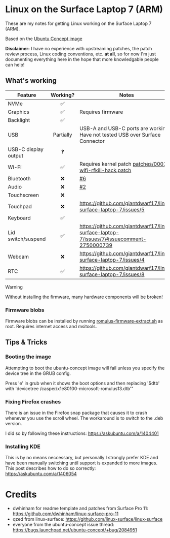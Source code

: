 # Linux on the Surface Laptop 7 (ARM)

These are my notes for getting Linux working on the Surface Laptop 7 (ARM).

Based on the [Ubuntu Concept image](https://discourse.ubuntu.com/t/ubuntu-24-10-concept-snapdragon-x-elite/48800/1)

**Disclaimer:** I have no experience with upstreaming patches, the patch review process, Linux coding conventions, etc. **at all**, so for now I'm just documenting everything here in the hope that more knowledgable people can help!

## What's working

| **Feature**               | **Working?** | **Notes**                                                                                                                                                  |
|---------------------------|:------------:|------------------------------------------------------------------------------------------------------------------------------------------------------------|
| NVMe                      |       ✅      |                                                                                                                                                            |
| Graphics                  |       ✅      | Requires firmware                                                                                          |
| Backlight                 |       ✅      |                                                                                                                                                    |
| USB                       |   Partially  | USB-A and USB-C ports are working. Have not tested USB over Surface Connector              |
| USB-C display output      |       ❓      |                                                                                                                                                            |
| Wi-Fi                     |       ✅      | Requires kernel patch [patches/0001-wifi-rfkill-hack.patch](patches/0001-wifi-rfkill-hack.patch)        |
| Bluetooth                 |       ❌      |  [#6](https://github.com/giantdwarf17/linux-surface-laptop-7/issues/6)                                                                                                                                                          |
| Audio                     |       ❌      |  [#2](https://github.com/giantdwarf17/linux-surface-laptop-7/issues/2) |
| Touchscreen               |       ❌      |                                                                                                                                                            |
| Touchpad               |       ❌      |     https://github.com/giantdwarf17/linux-surface-laptop-7/issues/5            |
| Keyboard             |       ✅      |                                                                                        |
| Lid switch/suspend        |       ✅      | https://github.com/giantdwarf17/linux-surface-laptop-7/issues/7#issuecomment-2750000739                                                                                                                                      |
| Webcam |       ❌      |     https://github.com/giantdwarf17/linux-surface-laptop-7/issues/4              |
| RTC |  ✅  | https://github.com/giantdwarf17/linux-surface-laptop-7/issues/8 |

> [!WARNING]
> Without installing the firmware, many hardware components will be broken!

### Firmware blobs

Firmware blobs can be installed by running [romulus-firmware-extract.sh](https://github.com/giantdwarf17/linux-surface-laptop-7/blob/main/romulus-firmware-extract.sh) as root. Requires internet access and msitools.

## Tips & Tricks

### Booting the image
Attempting to boot the ubuntu-concept image will fail unless you specify the device tree in the GRUB config. 

Press 'e' in grub when it shows the boot options and then replacing '$dtb' with 'devicetree /casper/x1e80100-microsoft-romulus13.dtb'"

### Fixing Firefox crashes
There is an issue in the Firefox snap package that causes it to crash whenever you use the scroll wheel. The workaround is to switch to the .deb version.

I did so by following these instructions: https://askubuntu.com/a/1404401

### Installing KDE
This is by no means neccessary, but personally I strongly prefer KDE and have been manually switching until support is expanded to more images. This post describes how to do so correctly: https://askubuntu.com/a/1406054

# Credits
* dwhinham for readme template and patches from Surface Pro 11: https://github.com/dwhinham/linux-surface-pro-11
* qzed from linux-surface: https://github.com/linux-surface/linux-surface
* everyone from the ubuntu-concept issue thread: https://bugs.launchpad.net/ubuntu-concept/+bug/2084951
